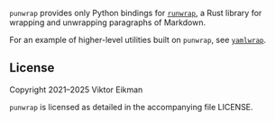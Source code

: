 `punwrap` provides only Python bindings for
[`runwrap`](https://github.com/veikman/runwrap), a Rust library for wrapping
and unwrapping paragraphs of Markdown.

For an example of higher-level utilities built on `punwrap`, see
[`yamlwrap`](https://github.com/veikman/yamlwrap).

## License

Copyright 2021–2025 Viktor Eikman

`punwrap` is licensed as detailed in the accompanying file LICENSE.
